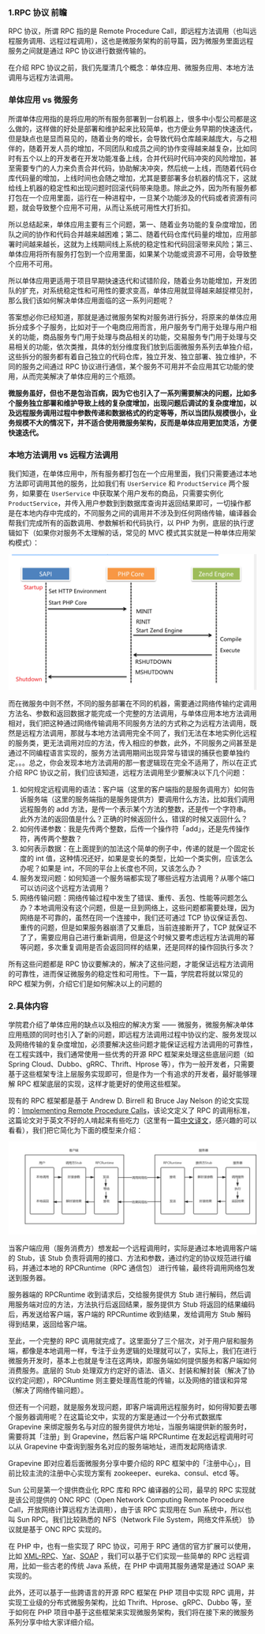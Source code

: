 ### 1.RPC 协议 前瞻

RPC 协议，所谓 RPC 指的是 Remote Procedure Call，即远程方法调用（也叫远程服务调用、远程过程调用），这也是微服务架构的前导篇，因为微服务里面远程服务之间就是通过 RPC 协议进行数据传输的。

在介绍 RPC 协议之前，我们先厘清几个概念：单体应用、微服务应用、本地方法调用与远程方法调用。

### 单体应用 vs 微服务

所谓单体应用指的是将应用的所有服务部署到一台机器上，很多中小型公司都是这么做的，这样做的好处是部署和维护起来比较简单，也方便业务早期的快速迭代，但是缺点也是显而易见的，随着业务的增长，会导致代码仓库越来越庞大，与之相伴的，随着开发人员的增加，不同团队和成员之间的协作变得越来越复杂，比如同时有五个以上的开发者在开发功能准备上线，合并代码时代码冲突的风险增加，甚至需要专门的人力来负责合并代码，协助解决冲突，然后统一上线，而随着代码仓库代码量的增加，上线时间也会随之增加，尤其是要部署多台机器的情况下，这就给线上机器的稳定性和出现问题时回滚代码带来隐患。除此之外，因为所有服务都打包在一个应用里面，运行在一种进程中，一旦某个功能涉及的代码或者资源有问题，就会导致整个应用不可用，从而让系统可用性大打折扣。

所以总结起来，单体应用主要有三个问题，第一、随着业务功能的复杂度增加，团队之间的协作和代码合并越来越困难；第二、随着代码仓库代码量的增加，应用部署时间越来越长，这就为上线期间线上系统的稳定性和代码回滚带来风险；第三、单体应用将所有服务打包到一个应用里面，如果某个功能或资源不可用，会导致整个应用不可用。

所以单体应用更适用于项目早期快速迭代和试错阶段，随着业务功能增加，开发团队的扩充，对系统稳定性和可用性的要求变高，单体应用就显得越来越捉襟见肘，那么我们该如何解决单体应用面临的这一系列问题呢？

答案想必你已经知道，那就是通过微服务架构对服务进行拆分，将原来的单体应用拆分成多个子服务，比如对于一个电商应用而言，用户服务专门用于处理与用户相关的功能，商品服务专门用于处理与商品相关的功能，交易服务专门用于处理与交易相关的功能，依次类推，具体的划分维度我们放到后面微服务系列去单独介绍，这些拆分的服务都有着自己独立的代码仓库，独立开发、独立部署、独立维护，不同的服务之间通过 RPC 协议进行通信，某个服务不可用并不会应用其它功能的使用，从而完美解决了单体应用的三个瓶颈。

**微服务虽好，但也不是包治百病，因为它也引入了一系列需要解决的问题，比如多个服务独立部署和维护导致上线的复杂度增加，出现问题后调试的复杂度增加，以及远程服务调用过程中参数传递和数据格式的约定等等，所以当团队规模很小，业务规模不大的情况下，并不适合使用微服务架构，反而是单体应用更加灵活，方便快速迭代。**



### 本地方法调用 vs 远程方法调用

我们知道，在单体应用中，所有服务都打包在一个应用里面，我们只需要通过本地方法即可调用其他的服务，比如我们有 `UserService` 和 `ProductService` 两个服务，如果要在 `UserService` 中获取某个用户发布的商品，只需要实例化 `ProductService`，并传入用户参数到到数据库查询并返回结果即可，一切操作都是在本地内存中完成的，不同服务之间的调用并不涉及到任何网络传输，编译器会帮我们完成所有的函数调用、参数解析和代码执行，以 PHP 为例，底层的执行逻辑如下（如果你对服务不太理解的话，常见的 MVC 模式其实就是一种单体应用架构模式）：



![image-20220519174214836](../img/image-20220519174214836.png)

而在微服务中则不然，不同的服务部署在不同的机器，需要通过网络传输约定调用方法名、参数和返回数据才能完成一个完整的方法调用，与单体应用本地方法调用相对，我们把这种通过网络传输调用不同服务方法的方式称之为远程方法调用，既然是远程方法调用，那就与本地方法调用完全不同了，我们无法在本地实例化远程的服务类，更无法调用对应的方法，传入相应的参数，此外，不同服务之间甚至是通过不同编程语言实现的，服务方法调用期间出现异常与错误的捕获也要单独约定。。。总之，你会发现本地方法调用的那一套逻辑现在完全不适用了，所以在正式介绍 RPC 协议之前，我们应该知道，远程方法调用至少要解决以下几个问题：

1. 如何规定远程调用的语法：客户端（这里的客户端指的是服务调用方）如何告诉服务端（这里的服务端指的是服务提供方）要调用什么方法，比如我们调用远程服务的 add 方法，是传一个表示某个方法的整数，还是传一个字符串。此外方法的返回值是什么？正确的时候返回什么，错误的时候又返回什么？
2. 如何传递参数：我是先传两个整数，后传一个操作符「add」，还是先传操作符，再传两个整数？
3. 如何表示数据：在上面提到的加法这个简单的例子中，传递的就是一个固定长度的 int 值，这种情况还好，如果是变长的类型，比如一个类实例，应该怎么办呢？如果是 int，不同的平台上长度也不同，又该怎么办？
4. 服务发现问题：如何知道一个服务端都实现了哪些远程方法调用？从哪个端口可以访问这个远程方法调用？
5. 网络传输问题：网络传输过程中发生了错误、重传、丢包、性能等问题怎么办？本地调用没有这个问题，但是一旦到网络上，这些问题都需要处理，因为网络是不可靠的，虽然在同一个连接中，我们还可通过 TCP 协议保证丢包、重传的问题，但是如果服务器崩溃了又重启，当前连接断开了，TCP 就保证不了了，需要应用自己进行重新调用，但是这个时候又要考虑远程方法调用的幂等问题，多次重复调用是否会返回同样的结果，还是同样的操作回执行多次？

所有这些问题都是 RPC 协议要解决的，解决了这些问题，才能保证远程方法调用的可靠性，进而保证微服务的稳定性和可用性。下一篇，学院君将就以常见的 RPC 框架为例，介绍它们是如何解决以上的问题的



### 2.具体内容

学院君介绍了单体应用的缺点以及相应的解决方案 —— 微服务，微服务解决单体应用瓶颈的同时也引入了新的问题，即远程方法调用过程中协议约定、服务发现以及网络传输的复杂度增加，必须要解决这些问题才能保证远程方法调用的可靠性，在工程实践中，我们通常使用一些优秀的开源 RPC 框架来处理这些底层问题（如 Spring Cloud、Dubbo、gRRC、Thrift、Hprose 等），作为一般开发者，只需要基于这些框架专注上层服务实现即可，但是作为一个有追求的开发者，最好能够理解 RPC 框架底层的实现，这样才能更好的使用这些框架。

现有的 RPC 框架都是基于 Andrew D. Birrell 和 Bruce Jay Nelson 的论文实现的：[Implementing Remote Procedure Calls](http://www.cs.cmu.edu/~dga/15-712/F07/papers/birrell842.pdf)，该论文定义了 RPC 的调用标准，这篇论文对于英文不好的人啃起来有些吃力（这里有一篇[中文译文](https://www.jianshu.com/p/91be39f72c74)，感兴趣的可以看看），我们把它简化为下面的模型来介绍：

![image-20220519175016976](../img/image-20220519175016976.png)

当客户端应用（服务消费方）想发起一个远程调用时，实际是通过本地调用客户端的 Stub，该 Stub 负责将调用的接口、方法和参数，通过约定的协议规范进行编码，并通过本地的 RPCRuntime（RPC 通信包） 进行传输，最终将调用网络包发送到服务器。

服务器端的 RPCRuntime 收到请求后，交给服务提供方 Stub 进行解码，然后调用服务端对应的方法，方法执行后返回结果，服务提供方 Stub 将返回的结果编码后，再发送给客户端，客户端的 RPCRuntime 收到结果，发给调用方 Stub 解码得到结果，返回给客户端。

至此，一个完整的 RPC 调用就完成了。这里面分了三个层次，对于用户层和服务端，都像是本地调用一样，专注于业务逻辑的处理就可以了，实际上，我们在进行微服务开发时，基本上也就是专注在这两块，即服务端如何提供服务和客户端如何消费服务。底层的 Stub 处理双方约定好的语法、语义、封装和解封装（解决了协议约定问题），RPCRuntime 则主要处理高性能的传输，以及网络的错误和异常（解决了网络传输问题）。

但还有一个问题，就是服务发现问题，即客户端调用远程服务时，如何得知要去哪个服务器调用呢？在这篇论文中，实现的方案是通过一个分布式数据库 Grapevine 来绑定服务名与对应的服务提供方地址，当服务端提供新的服务时，需要将其「注册」到 Grapevine，然后客户端 RPCRuntime 在发起远程调用时可以从 Grapevine 中查询到服务名对应的服务端地址，进而发起网络请求.





Grapevine 即对应着后面微服务分享中要介绍的 RPC 框架中的「注册中心」，目前比较主流的注册中心实现方案有 zookeeper、eureka、consul、etcd 等。

Sun 公司是第一个提供商业化 RPC 库和 RPC 编译器的公司，最早的 RPC 实现就是该公司提供的 ONC RPC（Open Network Computing Remote Procedure Call，开放网络计算远程方法调用），由于该 RPC 实现用在 Sun 系统中，所以也叫 Sun RPC。我们比较熟悉的 NFS（Network File System，网络文件系统） 协议就是基于 ONC RPC 实现的。

在 PHP 中，也有一些实现了 RPC 协议，可用于 RPC 通信的官方扩展可以使用，比如 [XML-RPC](https://www.php.net/manual/zh/book.xmlrpc.php)、[Yar](https://www.php.net/manual/zh/book.yar.php)、[SOAP](https://www.php.net/manual/zh/book.soap.php) ，我们可以基于它们实现一些简单的 RPC 远程调用，比如一些古老的传统 Java 系统，在 PHP 中调用其服务通常是通过 SOAP 来实现的。

此外，还可以基于一些跨语言的开源 RPC 框架在 PHP 项目中实现 RPC 调用，并实现工业级的分布式微服务架构，比如 Thrift、Hprose、gRPC、Dubbo 等，至于如何在 PHP 项目中基于这些框架来实现微服务架构，我们将在接下来的微服务系列分享中给大家详细介绍。